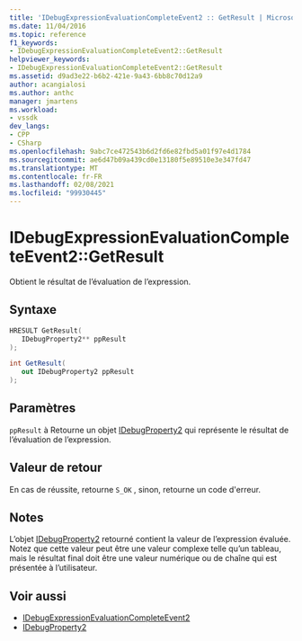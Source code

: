 ```yaml
---
title: 'IDebugExpressionEvaluationCompleteEvent2 :: GetResult | Microsoft Docs'
ms.date: 11/04/2016
ms.topic: reference
f1_keywords:
- IDebugExpressionEvaluationCompleteEvent2::GetResult
helpviewer_keywords:
- IDebugExpressionEvaluationCompleteEvent2::GetResult
ms.assetid: d9ad3e22-b6b2-421e-9a43-6bb8c70d12a9
author: acangialosi
ms.author: anthc
manager: jmartens
ms.workload:
- vssdk
dev_langs:
- CPP
- CSharp
ms.openlocfilehash: 9abc7ce472543b6d2fd6e82fbd5a01f97e4d1784
ms.sourcegitcommit: ae6d47b09a439cd0e13180f5e89510e3e347fd47
ms.translationtype: MT
ms.contentlocale: fr-FR
ms.lasthandoff: 02/08/2021
ms.locfileid: "99930445"
---
```

# <a name="idebugexpressionevaluationcompleteevent2getresult"></a>IDebugExpressionEvaluationCompleteEvent2::GetResult
Obtient le résultat de l’évaluation de l’expression.

## <a name="syntax"></a>Syntaxe

```cpp
HRESULT GetResult( 
   IDebugProperty2** ppResult
);
```

```csharp
int GetResult( 
   out IDebugProperty2 ppResult
);
```

## <a name="parameters"></a>Paramètres
`ppResult` à Retourne un objet [IDebugProperty2](../../../extensibility/debugger/reference/idebugproperty2.md) qui représente le résultat de l’évaluation de l’expression.

## <a name="return-value"></a>Valeur de retour
 En cas de réussite, retourne `S_OK` , sinon, retourne un code d'erreur.

## <a name="remarks"></a>Notes
 L’objet [IDebugProperty2](../../../extensibility/debugger/reference/idebugproperty2.md) retourné contient la valeur de l’expression évaluée. Notez que cette valeur peut être une valeur complexe telle qu’un tableau, mais le résultat final doit être une valeur numérique ou de chaîne qui est présentée à l’utilisateur.

## <a name="see-also"></a>Voir aussi
- [IDebugExpressionEvaluationCompleteEvent2](../../../extensibility/debugger/reference/idebugexpressionevaluationcompleteevent2.md)
- [IDebugProperty2](../../../extensibility/debugger/reference/idebugproperty2.md)
